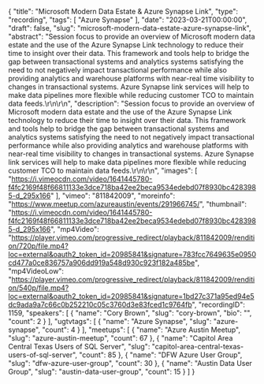 {
  "title": "Microsoft Modern Data Estate & Azure Synapse Link",
  "type": "recording",
  "tags": [
    "Azure Synapse"
  ],
  "date": "2023-03-21T00:00:00",
  "draft": false,
  "slug": "microsoft-modern-data-estate-azure-synapse-link",
  "abstract": "Session focus to provide an overview of Microsoft modern data estate and the use of the Azure Synapse Link technology to reduce their time to insight over their data. This framework and tools help to bridge the gap between transactional systems and analytics systems satisfying the need to not negatively impact transactional performance while also providing analytics and warehouse platforms with near-real time visibility to changes in transactional systems. Azure Synapse link services will help to make data pipelines more flexible while reducing customer TCO to maintain data feeds.\r\n\r\n",
  "description": "Session focus to provide an overview of Microsoft modern data estate and the use of the Azure Synapse Link technology to reduce their time to insight over their data. This framework and tools help to bridge the gap between transactional systems and analytics systems satisfying the need to not negatively impact transactional performance while also providing analytics and warehouse platforms with near-real time visibility to changes in transactional systems. Azure Synapse link services will help to make data pipelines more flexible while reducing customer TCO to maintain data feeds.\r\n\r\n",
  "images": [
    "https://i.vimeocdn.com/video/1641445780-f4fc2169f48f66811133e3dce718ba42ee2beca9534edebd07f8930bc4283985-d_295x166"
  ],
  "vimeo": "811842009",
  "moreinfo": "https://www.meetup.com/azureaustin/events/291966745/",
  "thumbnail": "https://i.vimeocdn.com/video/1641445780-f4fc2169f48f66811133e3dce718ba42ee2beca9534edebd07f8930bc4283985-d_295x166",
  "mp4Video": "https://player.vimeo.com/progressive_redirect/playback/811842009/rendition/720p/file.mp4?loc=external&oauth2_token_id=20985841&signature=783fcc7649635e0950cd477a0ce836757a906dd919a548d930c923f182a485be",
  "mp4VideoLow": "https://player.vimeo.com/progressive_redirect/playback/811842009/rendition/540p/file.mp4?loc=external&oauth2_token_id=20985841&signature=1bd27c371a95ed94e5dc9ada9a7c66c0b252210c05c3760d3e83fced1c9764fb",
  "recordingID": 1159,
  "speakers": [
    {
      "name": "Cory Brown",
      "slug": "cory-brown",
      "bio": "",
      "count": 2
    }
  ],
  "ugtvtags": [
    {
      "name": "Azure Synapse",
      "slug": "azure-synapse",
      "count": 4
    }
  ],
  "meetups": [
    {
      "name": "Azure Austin Meetup",
      "slug": "azure-austin-meetup",
      "count": 67
    },
    {
      "name": "Capitol Area Central Texas Users of SQL Server",
      "slug": "capitol-area-central-texas-users-of-sql-server",
      "count": 85
    },
    {
      "name": "DFW Azure User Group",
      "slug": "dfw-azure-user-group",
      "count": 30
    },
    {
      "name": "Austin Data User Group",
      "slug": "austin-data-user-group",
      "count": 15
    }
  ]
}